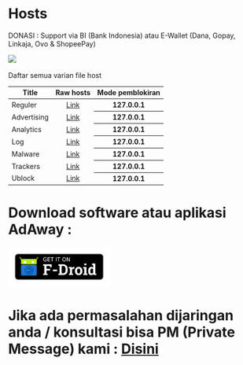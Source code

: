 # Hosts

DONASI : Support via BI (Bank Indonesia) atau E-Wallet (Dana, Gopay, Linkaja, Ovo & ShopeePay)

<img src="https://user-images.githubusercontent.com/94752371/166851078-7768997c-42dd-4cdf-b094-8fb590107a47.png" height="500" style="max-width: 100%;">

Daftar semua varian file host
<table>
<thead>
<tr>
<th align="center">Title</th>
<th align="center">Raw hosts</th>
<th align="center">Mode pemblokiran</th>
</tr>
</thead>
<tbody>
<tr>
<td>Reguler</td>
<td align="center"><a href="https://raw.githubusercontent.com/fandagroupofficial/adaway/main/add-block-list" rel="nofollow">Link</a></td>
<th align="center">127.0.0.1</th>
</tr>
<tr>
<td>Advertising</td>
<td align="center"><a href="https://github.com/fandagroupofficial/adaway/raw/main/add-block-list-ads" rel="nofollow">Link</a></td>
<th align="center">127.0.0.1</th>
</tr>
<tr>
<td>Analytics</td>
<td align="center"><a href="https://github.com/fandagroupofficial/adaway/raw/main/add-block-list-analytics" rel="nofollow">Link</a></td>
<th align="center">127.0.0.1</th>
</tr>
<tr>
<td>Log</td>
<td align="center"><a href="https://github.com/fandagroupofficial/adaway/raw/main/add-block-list-log" rel="nofollow">Link</a></td>
<th align="center">127.0.0.1</th>
</tr>
<tr>
<td>Malware</td>
<td align="center"><a href="https://github.com/fandagroupofficial/adaway/raw/main/add-block-list-malware" rel="nofollow">Link</a></td>
<th align="center">127.0.0.1</th>
</tr>
<tr>
<td>Trackers</td>
<td align="center"><a href="https://github.com/fandagroupofficial/adaway/raw/main/add-block-list-trackers" rel="nofollow">Link</a></td>
<th align="center">127.0.0.1</th>
</tr>
<tr>
<td>Ublock</td>
<td align="center"><a href="https://github.com/fandagroupofficial/adaway/raw/main/add-block-list-ublock" rel="nofollow">Link</a></td>
<th align="center">127.0.0.1</th>
</tr>
</tbody>
</table>

# Download software atau aplikasi AdAway : 
<p dir="auto"><a href="https://app.adaway.org/adaway.apk" rel="nofollow"><img src="https://raw.githubusercontent.com/AdAway/AdAway/master/Resources/get-it-on-fdroid.png" alt="Get it on official AdAway website" height="80" style="max-width: 100%;"></a>

# Jika ada permasalahan dijaringan anda / konsultasi bisa PM (Private Message) kami : <a href="https://linktr.ee/fandagroup" target="_blank" class="text-bold">Disini</a>
